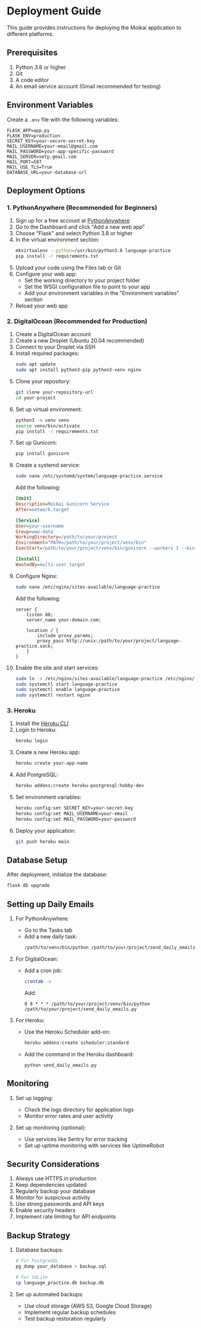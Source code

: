 # Deployment Guide

This guide provides instructions for deploying the Moikai application to different platforms.

## Prerequisites

1. Python 3.8 or higher
2. Git
3. A code editor
4. An email service account (Gmail recommended for testing)

## Environment Variables

Create a `.env` file with the following variables:

```env
FLASK_APP=app.py
FLASK_ENV=production
SECRET_KEY=your-secure-secret-key
MAIL_USERNAME=your-email@gmail.com
MAIL_PASSWORD=your-app-specific-password
MAIL_SERVER=smtp.gmail.com
MAIL_PORT=587
MAIL_USE_TLS=True
DATABASE_URL=your-database-url
```

## Deployment Options

### 1. PythonAnywhere (Recommended for Beginners)

1. Sign up for a free account at [PythonAnywhere](https://www.pythonanywhere.com)
2. Go to the Dashboard and click "Add a new web app"
3. Choose "Flask" and select Python 3.8 or higher
4. In the virtual environment section:
   ```bash
   mkvirtualenv --python=/usr/bin/python3.8 language-practice
   pip install -r requirements.txt
   ```
5. Upload your code using the Files tab or Git
6. Configure your web app:
   - Set the working directory to your project folder
   - Set the WSGI configuration file to point to your app
   - Add your environment variables in the "Environment variables" section
7. Reload your web app

### 2. DigitalOcean (Recommended for Production)

1. Create a DigitalOcean account
2. Create a new Droplet (Ubuntu 20.04 recommended)
3. Connect to your Droplet via SSH
4. Install required packages:
   ```bash
   sudo apt update
   sudo apt install python3-pip python3-venv nginx
   ```
5. Clone your repository:
   ```bash
   git clone your-repository-url
   cd your-project
   ```
6. Set up virtual environment:
   ```bash
   python3 -m venv venv
   source venv/bin/activate
   pip install -r requirements.txt
   ```
7. Set up Gunicorn:
   ```bash
   pip install gunicorn
   ```
8. Create a systemd service:
   ```bash
   sudo nano /etc/systemd/system/language-practice.service
   ```
   Add the following:
   ```ini
   [Unit]
   Description=Moikai Gunicorn Service
   After=network.target

   [Service]
   User=your-username
   Group=www-data
   WorkingDirectory=/path/to/your/project
   Environment="PATH=/path/to/your/project/venv/bin"
   ExecStart=/path/to/your/project/venv/bin/gunicorn --workers 3 --bind unix:language-practice.sock -m 007 app:app

   [Install]
   WantedBy=multi-user.target
   ```
9. Configure Nginx:
   ```bash
   sudo nano /etc/nginx/sites-available/language-practice
   ```
   Add the following:
   ```nginx
   server {
       listen 80;
       server_name your-domain.com;

       location / {
           include proxy_params;
           proxy_pass http://unix:/path/to/your/project/language-practice.sock;
       }
   }
   ```
10. Enable the site and start services:
    ```bash
    sudo ln -s /etc/nginx/sites-available/language-practice /etc/nginx/sites-enabled
    sudo systemctl start language-practice
    sudo systemctl enable language-practice
    sudo systemctl restart nginx
    ```

### 3. Heroku

1. Install the [Heroku CLI](https://devcenter.heroku.com/articles/heroku-cli)
2. Login to Heroku:
   ```bash
   heroku login
   ```
3. Create a new Heroku app:
   ```bash
   heroku create your-app-name
   ```
4. Add PostgreSQL:
   ```bash
   heroku addons:create heroku-postgresql:hobby-dev
   ```
5. Set environment variables:
   ```bash
   heroku config:set SECRET_KEY=your-secret-key
   heroku config:set MAIL_USERNAME=your-email
   heroku config:set MAIL_PASSWORD=your-password
   ```
6. Deploy your application:
   ```bash
   git push heroku main
   ```

## Database Setup

After deployment, initialize the database:

```bash
flask db upgrade
```

## Setting up Daily Emails

1. For PythonAnywhere:
   - Go to the Tasks tab
   - Add a new daily task:
     ```bash
     /path/to/venv/bin/python /path/to/your/project/send_daily_emails.py
     ```

2. For DigitalOcean:
   - Add a cron job:
     ```bash
     crontab -e
     ```
     Add:
     ```
     0 8 * * * /path/to/your/project/venv/bin/python /path/to/your/project/send_daily_emails.py
     ```

3. For Heroku:
   - Use the Heroku Scheduler add-on:
     ```bash
     heroku addons:create scheduler:standard
     ```
   - Add the command in the Heroku dashboard:
     ```
     python send_daily_emails.py
     ```

## Monitoring

1. Set up logging:
   - Check the logs directory for application logs
   - Monitor error rates and user activity

2. Set up monitoring (optional):
   - Use services like Sentry for error tracking
   - Set up uptime monitoring with services like UptimeRobot

## Security Considerations

1. Always use HTTPS in production
2. Keep dependencies updated
3. Regularly backup your database
4. Monitor for suspicious activity
5. Use strong passwords and API keys
6. Enable security headers
7. Implement rate limiting for API endpoints

## Backup Strategy

1. Database backups:
   ```bash
   # For PostgreSQL
   pg_dump your_database > backup.sql
   
   # For SQLite
   cp language_practice.db backup.db
   ```

2. Set up automated backups:
   - Use cloud storage (AWS S3, Google Cloud Storage)
   - Implement regular backup schedules
   - Test backup restoration regularly 